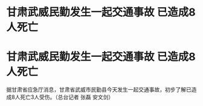 # 甘肃武威民勤发生一起交通事故 已造成8人死亡

# 甘肃武威民勤发生一起交通事故 已造成8人死亡

据甘肃省应急厅消息，甘肃省武威市民勤县今天发生一起交通事故，初步了解已造成8人死亡3人受伤。（总台记者 张磊 安文剑）

